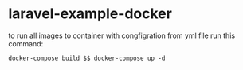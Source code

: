 # laravel-example-docker

to run all images to container with congfigration from yml file run this command:
```
docker-compose build $$ docker-compose up -d
```
